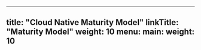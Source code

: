 
---
title: "Cloud Native Maturity Model"
linkTitle: "Maturity Model"
weight: 10
menu:
  main:
    weight: 10
---
